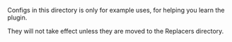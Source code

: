 Configs in this directory is only for example uses, for helping you learn the plugin.

They will not take effect unless they are moved to the Replacers directory.